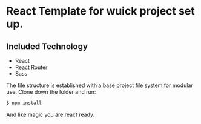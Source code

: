 # React Template for wuick project set up. 

## Included Technology 

- React
- React Router
- Sass

The file structure is established with a base project file system for modular use. Clone down the folder and run: 

```bash
$ npm install

```

And like magic you are react ready. 